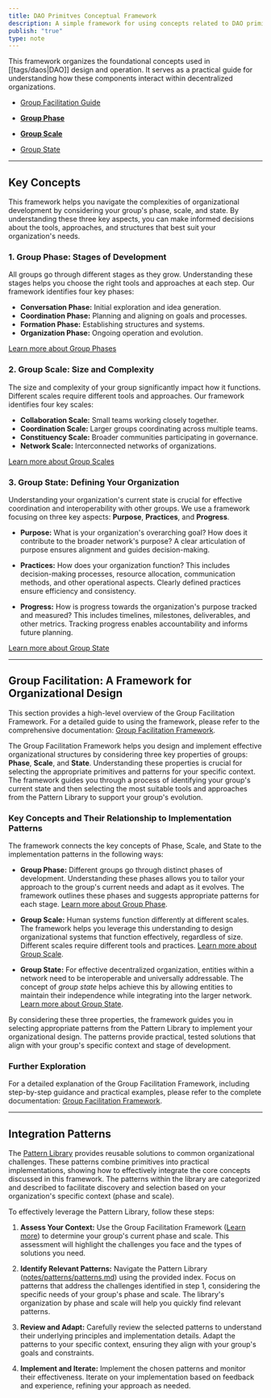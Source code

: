 ```yaml
---
title: DAO Primitves Conceptual Framework
description: A simple framework for using concepts related to DAO primitives.
publish: "true"
type: note
---
```


This framework organizes the foundational concepts used in [[tags/daos|DAO]] design and operation. It serves as a practical guide for understanding how these components interact within decentralized organizations.

- [Group Facilitation Guide](notes/dao-primitives/framework/group-facilitation.md)

- **[Group Phase](notes/dao-primitives/framework/phase/phase.md)**
- **[Group Scale](notes/dao-primitives/framework/scale/scale.md)**
- [Group State](notes/dao-primitives/framework/state.md)

---

## Key Concepts

This framework helps you navigate the complexities of organizational development by considering your group's phase, scale, and state.  By understanding these three key aspects, you can make informed decisions about the tools, approaches, and structures that best suit your organization's needs.

### 1. Group Phase: Stages of Development

All groups go through different stages as they grow. Understanding these stages helps you choose the right tools and approaches at each step.  Our framework identifies four key phases:

*   **Conversation Phase:**  Initial exploration and idea generation.
*   **Coordination Phase:**  Planning and aligning on goals and processes.
*   **Formation Phase:**  Establishing structures and systems.
*   **Organization Phase:**  Ongoing operation and evolution.

[Learn more about Group Phases](notes/dao-primitives/framework/phase/phase.md)


### 2. Group Scale: Size and Complexity

The size and complexity of your group significantly impact how it functions.  Different scales require different tools and approaches.  Our framework identifies four key scales:

*   **Collaboration Scale:** Small teams working closely together.
*   **Coordination Scale:**  Larger groups coordinating across multiple teams.
*   **Constituency Scale:**  Broader communities participating in governance.
*   **Network Scale:**  Interconnected networks of organizations.

[Learn more about Group Scales](notes/dao-primitives/framework/scale/scale.md)


### 3. Group State: Defining Your Organization

Understanding your organization's current state is crucial for effective coordination and interoperability with other groups.  We use a framework focusing on three key aspects: **Purpose**, **Practices**, and **Progress**.

*   **Purpose:** What is your organization's overarching goal? How does it contribute to the broader network's purpose?  A clear articulation of purpose ensures alignment and guides decision-making.

*   **Practices:** How does your organization function? This includes decision-making processes, resource allocation, communication methods, and other operational aspects.  Clearly defined practices ensure efficiency and consistency.

*   **Progress:** How is progress towards the organization's purpose tracked and measured?  This includes timelines, milestones, deliverables, and other metrics.  Tracking progress enables accountability and informs future planning.

[Learn more about Group State](notes/dao-primitives/framework/state.md)

---

## Group Facilitation: A Framework for Organizational Design

This section provides a high-level overview of the Group Facilitation Framework. For a detailed guide to using the framework, please refer to the comprehensive documentation: [Group Facilitation Framework](notes/dao-primitives/framework/group-facilitation.md).

The Group Facilitation Framework helps you design and implement effective organizational structures by considering three key properties of groups:  **Phase**, **Scale**, and **State**.  Understanding these properties is crucial for selecting the appropriate primitives and patterns for your specific context.  The framework guides you through a process of identifying your group's current state and then selecting the most suitable tools and approaches from the Pattern Library to support your group's evolution.


### Key Concepts and Their Relationship to Implementation Patterns

The framework connects the key concepts of Phase, Scale, and State to the implementation patterns in the following ways:

*   **Group Phase:**  Different groups go through distinct phases of development.  Understanding these phases allows you to tailor your approach to the group's current needs and adapt as it evolves.  The framework outlines these phases and suggests appropriate patterns for each stage. [Learn more about Group Phase](notes/dao-primitives/framework/phase/phase.md).

*   **Group Scale:** Human systems function differently at different scales.  The framework helps you leverage this understanding to design organizational systems that function effectively, regardless of size.  Different scales require different tools and practices. [Learn more about Group Scale](notes/dao-primitives/framework/scale/scale.md).

*   **Group State:**  For effective decentralized organization, entities within a network need to be interoperable and universally addressable.  The concept of *group state* helps achieve this by allowing entities to maintain their independence while integrating into the larger network. [Learn more about Group State](notes/dao-primitives/framework/state.md).


By considering these three properties, the framework guides you in selecting appropriate patterns from the Pattern Library to implement your organizational design.  The patterns provide practical, tested solutions that align with your group's specific context and stage of development.


###  Further Exploration

For a detailed explanation of the Group Facilitation Framework, including step-by-step guidance and practical examples, please refer to the complete documentation: [Group Facilitation Framework](notes/dao-primitives/framework/group-facilitation.md).

---

## Integration Patterns

The [Pattern Library](artifacts/patterns/patterns.md) provides reusable solutions to common organizational challenges. These patterns combine primitives into practical implementations, showing how to effectively integrate the core concepts discussed in this framework.  The patterns within the library are categorized and described to facilitate discovery and selection based on your organization's specific context (phase and scale).

To effectively leverage the Pattern Library, follow these steps:

1.  **Assess Your Context:** Use the Group Facilitation Framework ([Learn more](notes/dao-primitives/framework/group-facilitation.md)) to determine your group's current phase and scale. This assessment will highlight the challenges you face and the types of solutions you need.

2.  **Identify Relevant Patterns:**  Navigate the Pattern Library ([notes/patterns/patterns.md](artifacts/patterns/patterns.md)) using the provided index.  Focus on patterns that address the challenges identified in step 1, considering the specific needs of your group's phase and scale.  The library's organization by phase and scale will help you quickly find relevant patterns.

3.  **Review and Adapt:**  Carefully review the selected patterns to understand their underlying principles and implementation details.  Adapt the patterns to your specific context, ensuring they align with your group's goals and constraints.

4.  **Implement and Iterate:**  Implement the chosen patterns and monitor their effectiveness.  Iterate on your implementation based on feedback and experience, refining your approach as needed.
